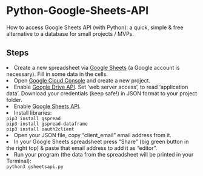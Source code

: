 # Python-Google-Sheets-API
How to access Google Sheets API (with Python): a quick, simple & free alternative to a database for small projects / MVPs.<br>

<h2>Steps</h2>
<li>Create a new spreadsheet via <a href="https://www.google.com/sheets/about/">Google Sheets</a> (a Google account is necessary). Fill in some data in the cells.</li>
<li>Open <a href="http://console.cloud.google.com/">Google Cloud Console</a> and create a new project.</li>
<li>Enable <a href="https://console.cloud.google.com/apis/library/drive.googleapis.com">Google Drive API</a>.  Set ‘web server access’, to read ‘application data’. Download your credentials (keep safe!) in JSON format to your project folder.</li>
<li>Enable <a href="http://console.cloud.google.com/apis/library/sheets.googleapis.com">Google Sheets API</a>.</li> 
<li>Install libraries:</li>
<code>pip3 install gspread</code><br>
<code>pip3 install gspread-dataframe</code><br>
<code>pip3 install oauth2client</code><br>
<li>Open your JSON file, copy “client_email” email address from it.</li>
<li>In your Google Sheets spreadsheet press “Share" (big green button in the right top) & paste that email address to add it as “editor”.</li>
<li>Run your program (the data from the spreadsheet will be printed in your Terminal):</li>
<code>python3 gsheetsapi.py</code><br>
